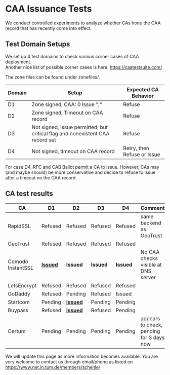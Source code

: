 # CAA Issuance Tests

We conduct controlled experiments to analyze whether CAs hone the CAA record that has recently come into effect. 

## Test Domain Setups

We set up 4 test domains to check various corner cases of CAA deployment.  
Another nice list of possible corner cases is here: https://caatestsuite.com/  

The zone files can be found under zonefiles/.

 


| Domain | Setup                                    | Expected CA Behavior        |
| ------ | ---------------------------------------- | --------------------------- |
| D1     | Zone signed, CAA: 0 issue ";"            | Refuse                      |
| D2     | Zone signed, Timeout on CAA record       | Refuse                      |
| D3     | Not signed, issue permitted, but critical flag and nonexistent  CAA record set | Refuse                      |
| D4     | Not signed, timeout on CAA record        | Retry, then Refuse or Issue |



For case D4, RFC and CAB Ballot permit a CA to issue. However, CAs may (and maybe should) be more conservative and decide to refuse to issue after a timeout no the CAA record.



## CA test results



| CA                | D1                                       | D2                                       | D3         | D4         | Comment                                  |
| ----------------- | ---------------------------------------- | ---------------------------------------- | ---------- | ---------- | ---------------------------------------- |
| RapidSSL          | Refused                                  | Refused                                  | Refused    | Refused    | same backend as GeoTrust                 |
| GeoTrust          | Refused                                  | Refused                                  | Refused    | Refused    |                                          |
| Comodo InstantSSL | [**Issued**](https://crt.sh/?id=206719317) | **Issued**                               | **Issued** | **Issued** | No CAA checks visible at DNS server      |
| LetsEncrypt       | Refused                                  | Refused                                  | Refused    | Refused    |                                          |
| GoDaddy           | Refused                                  | Pending                                  | Refused    | Issued     |                                          |
| Startcom          | Pending                                  | [**Issued**](https://crt.sh/?id=206719317) | Pending    | Pending    |                                          |
| Buypass           | Refused                                  | [**Issued**](https://crt.sh/?id=208455849) | Refused    | Pending    |                                          |
| Certum            | Pending                                  | Pending                                  | Pending    | Pending    | appears to check, pending for 3 days now |



We will update this page as more information becomes available.
You are very welcome to contact us through email/phone as listed on https://www.net.in.tum.de/members/scheitle/

